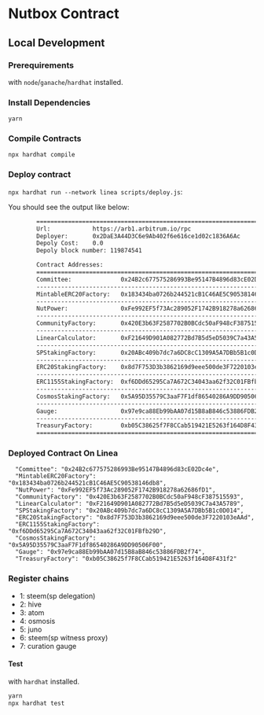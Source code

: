 # Nutbox Contract

## Local Development

### Prerequirements

with ```node```/```ganache```/```hardhat``` installed.

### Install Dependencies

`yarn`

### Compile Contracts

`npx hardhat compile`

### Deploy contract

```npx hardhat run --network linea scripts/deploy.js```:


You should see the output like below:

```sh
        ===============================================================
        Url:            https://arb1.arbitrum.io/rpc
        Deployer:       0x2DaE3A44D3C6e9Ab402f6e616ce1d02c1836A6Ac
        Depoly Cost:    0.0
        Depoly block number: 119874541

        Contract Addresses:
        ===============================================================
        Committee:              0x24B2c677575286993Be95147B4896d83cE02Dc4e
        ---------------------------------------------------------------
        MintableERC20Factory:   0x183434ba0726b244521cB1C46AE5C90538146db8
        ---------------------------------------------------------------
        NutPower:               0xFe992EF5f73Ac289052F1742B918278a62686fD1
        ---------------------------------------------------------------
        CommunityFactory:       0x420E3b63F2587702B0BCdc50aF948cF387515593
        ---------------------------------------------------------------
        LinearCalculator:       0xF21649D901A082772Bd7B5d5eD5039C7a43A5789
        ---------------------------------------------------------------
        SPStakingFactory:       0x20ABc409b7dc7a6DC8cC1309A5A7DBb5B1c0D014
        ---------------------------------------------------------------
        ERC20StakingFactory:    0x8d7F753D3b3862169d9eee500de3F7220103eAAd
        ---------------------------------------------------------------
        ERC1155StakingFactory:  0xf6DDd65295Ca7A672C34043aa62f32C01FBfb29D
        ---------------------------------------------------------------
        CosmosStakingFactory:   0x5A95D35579C3aaF7F1df86540286A9DD90506F00
        ---------------------------------------------------------------
        Gauge:                  0x97e9ca88Eb99bAA07d15B8aB846c53886FDB2f74
        ---------------------------------------------------------------
        TreasuryFactory:        0xb05C38625f7F8CCab519421E5263f164D8F431f2
        ===============================================================
```
### Deployed Contract On Linea
```
  "Committee": "0x24B2c677575286993Be95147B4896d83cE02Dc4e",
  "MintableERC20Factory": "0x183434ba0726b244521cB1C46AE5C90538146db8",
  "NutPower": "0xFe992EF5f73Ac289052F1742B918278a62686fD1",
  "CommunityFactory": "0x420E3b63F2587702B0BCdc50aF948cF387515593",
  "LinearCalculator": "0xF21649D901A082772Bd7B5d5eD5039C7a43A5789",
  "SPStakingFactory": "0x20ABc409b7dc7a6DC8cC1309A5A7DBb5B1c0D014",
  "ERC20StakingFactory": "0x8d7F753D3b3862169d9eee500de3F7220103eAAd",
  "ERC1155StakingFactory": "0xf6DDd65295Ca7A672C34043aa62f32C01FBfb29D",
  "CosmosStakingFactory": "0x5A95D35579C3aaF7F1df86540286A9DD90506F00",
  "Gauge": "0x97e9ca88Eb99bAA07d15B8aB846c53886FDB2f74",
  "TreasuryFactory": "0xb05C38625f7F8CCab519421E5263f164D8F431f2"
```
### Register chains

- 1: steem(sp delegation)
- 2: hive
- 3: atom
- 4: osmosis
- 5: juno
- 6: steem(sp witness proxy)
- 7: curation gauge

#### Test

with ```hardhat``` installed.

```bash
yarn
npx hardhat test
```